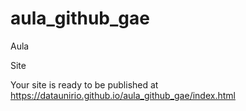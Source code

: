 # aula_github_gae
 Aula


Site

 Your site is ready to be published at https://dataunirio.github.io/aula_github_gae/index.html 
